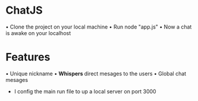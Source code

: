 # ChatJS
• Clone the project on your local machine </n>
• Run node "app.js" </n> 
• Now a chat is awake on your localhost 

# Features
• Unique nickname
• <b> Whispers </b> direct mesages to the users
• Global chat mesages

* I config the main run file to up a local server on port 3000

